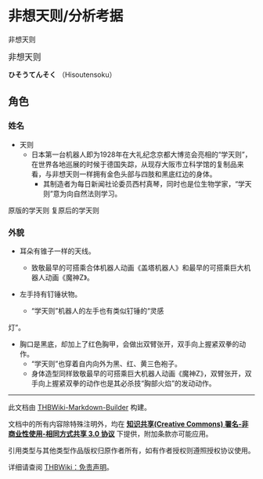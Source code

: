 # 非想天则/分析考据

<!-- source html: G:\repos\THBWiki-Markdown-Builder\THBWikiMarkdown\Temp\main\3\36\ns0%3A%E9%9D%9E%E6%83%B3%E5%A4%A9%E5%88%99%2F%E5%88%86%E6%9E%90%E8%80%83%E6%8D%AE.html -->

非想天则

  
<big>非想天则</big>  

 **ひそうてんそく** （Hisoutensoku）
  

## 角色
### 姓名
- 天则
  - 日本第一台机器人即为1928年在大礼纪念京都大博览会亮相的“学天则”，在世界各地巡展的时候于德国失踪，从现存大阪市立科学馆的复制品来看，与非想天则一样拥有金色头部与四肢和黑底红边的身体。
    - 其制造者为每日新闻社论委员西村真琴，同时也是位生物学家，“学天则”意为向自然法则学习。



[](./文件-原版的学天则.webp.md)  [](./文件-原版的学天则.webp.md)原版的学天则
[](./文件-学天则（复原）.jpg.md)  [](./文件-学天则（复原）.jpg.md)复原后的学天则
### 外貌
  
[](./文件-非想天则（非想天则1）.png.md)[](./文件-非想天则（非想天则2）.png.md)
  

- 耳朵有锥子一样的天线。
  - 致敬最早的可搭乘合体机器人动画《盖塔机器人》和最早的可搭乘巨大机器人动画《魔神Z》。

- 左手持有钉锤状物。
  - “学天则”机器人的左手也有类似钉锤的“灵感


  
灯”。
  

- 胸口是黑底，却加上了红色胸甲，会做出双臂张开，双手向上握紧双拳的动作。
  - “学天则”也穿着自内向外为黑、红、黄三色袍子。
  - 身体造型同样致敬最早的可搭乘巨大机器人动画《魔神Z》，双臂张开，双手向上握紧双拳的动作也是其必杀技“胸部火焰”的发动动作。






---

此文档由 [THBWiki-Markdown-Builder](https://github.com/Delsin-Yu/THBWiki-Markdown-Builder) 构建。

文档中的所有内容除特殊注明外，均在 [**知识共享(Creative Commons) 署名-非商业性使用-相同方式共享 3.0 协议**](https://creativecommons.org/licenses/by-sa/3.0/deed.zh-hans) 下提供，附加条款亦可能应用。

引用类型与其他类型作品版权归原作者所有，如有作者授权则遵照授权协议使用。

详细请查阅 [THBWiki：免责声明](https://thbwiki.cc/THBWiki:%E5%85%8D%E8%B4%A3%E5%A3%B0%E6%98%8E)。

